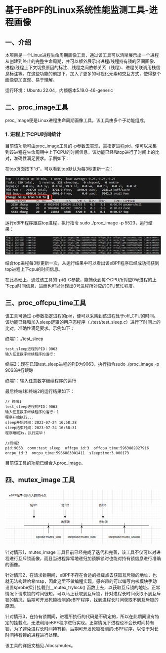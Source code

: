 # 基于eBPF的Linux系统性能监测工具-进程画像

## 一、介绍

本项目是一个Linux进程生命周期画像工具，通过该工具可以清晰展示出一个进程从创建到终止的完整生命周期，并可以额外展示出进程/线程持有锁的区间画像、进程/线程上下文切换原因的标注、线程之间依赖关系（线程）、进程关联调用栈信息标注等。在这些功能的前提下，加入了更多的可视化元素和交互方式，使得整个画像更加直观、易于理解。

运行环境：Ubuntu 22.04，内额版本5.19.0-46-generic

## 二、proc_image工具

proc_image便是Linux进程生命周期画像工具，该工具由多个子功能组成。

### 1. 进程上下CPU时间统计

目前该功能可由proc_image工具的-p参数去实现，需指定进程pid，便可以采集到该进程在生命周期中上下CPU的时间信息。该功能已经和top进行了时间上的比对，准确性满足要求。示例如下：

在top页面按下“d”，可以看到top默认为每3秒更新一次：

<div align='center'><img src="./docs/images/top_delay.png"></div>

运行eBPF程序跟踪top进程，执行指令 sudo ./proc_image -p 5523，运行结果：

<div align='center'><img src="./docs/images/proc_cpu.png"></div>

结合top进程每3秒更新一次，从运行结果中可以看出该eBPF程序已经成功捕获到top进程上下cpu的时间信息。

在此基础上，通过该工具的-p和-C参数，能捕获到每个CPU所对应0号进程的上下cpu时间信息，进而也可以体现出0号进程所对应的CPU繁忙程度。

## 三、proc_offcpu_time工具

该工具可通过-p参数指定进程的pid，便可以采集到该进程处于off_CPU的时间。该功能已经和加入sleep逻辑的用户态程序（./test/test_sleep.c）进行了时间上的比对，准确性满足要求。示例如下：

终端1：./test_sleep

```
test_sleep进程的PID：9063
输入任意数字继续程序的运行：
```

终端2：现在已知test_sleep进程的PID为9063，执行指令sudo ./proc_image -p 9063进行跟踪

终端1：输入任意数字继续程序的运行

最后终端1和终端2的运行结果如下：

```
// 终端1
test_sleep进程的PID：9063
输入任意数字继续程序的运行：1
程序开始执行...
sleep开始时间：2023-07-24 16:58:28
sleep结束时间：2023-07-24 16:58:31
程序睡眠3s，执行完毕！

//终端2
pid:9063  comm:test_sleep  offcpu_id:3  offcpu_time:5963882827916  oncpu_id:3  oncpu_time:5966883001411  sleeptime:3.000173
```

目前该工具的功能已经合入proc_image。

## 四、mutex_image 工具

<div align='center'><img src="./docs/images/mutex_development.png"></div>

针对情形1，mutex_image 工具目前已经完成了迭代和完善，该工具不仅可以对进程进行互斥锁画像，而且当进程异常地递归加锁解锁时也能对持有锁信息进行准确的画像。

针对情形2，在请求锁期间，eBPF不存在合适的挂载点去获取互斥锁的地址，也就无法构建哈希map，因此这里不做编程实现，感兴趣的可以编写内核模块手动设置kprobe探针挂载到__mutex_trylock() 函数上去，以获取互斥锁的地址。正常情况下请求锁的时间很短，可以马上获取到互斥锁，针对进程长时间获取不到互斥锁的情况，后期可开发死锁检测的eBPF程序，找到进程长时间获取不到互斥锁的原因。

针对情形3，在持有锁期间，进程所执行的代码是不确定的，所以在此期间没有特定的挂载点，无法利用eBPF程序进行实现。正常情况下进程也不会长时间持有锁，为了避免进程长时间持有锁，后期可开发死锁检测的eBPF程序，以便于对长时间持有锁的进程进行处理。

该工具的详细文档见./docs/mutex。
